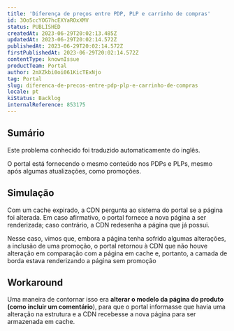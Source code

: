```yaml
---
title: 'Diferença de preços entre PDP, PLP e carrinho de compras'
id: 3Oo5ccYOG7hcEXYaROxXMV
status: PUBLISHED
createdAt: 2023-06-29T20:02:13.485Z
updatedAt: 2023-06-29T20:02:14.572Z
publishedAt: 2023-06-29T20:02:14.572Z
firstPublishedAt: 2023-06-29T20:02:14.572Z
contentType: knownIssue
productTeam: Portal
author: 2mXZkbi0oi061KicTExNjo
tag: Portal
slug: diferenca-de-precos-entre-pdp-plp-e-carrinho-de-compras
locale: pt
kiStatus: Backlog
internalReference: 853175
---
```


## Sumário

<div class="alert alert-info">
  <p>Este problema conhecido foi traduzido automaticamente do inglês.</p>
</div>



O portal está fornecendo o mesmo conteúdo nos PDPs e PLPs, mesmo após algumas atualizações, como promoções.

## Simulação



Com um cache expirado, a CDN pergunta ao sistema do portal se a página foi alterada. Em caso afirmativo, o portal fornece a nova página a ser renderizada; caso contrário, a CDN redesenha a página que já possui.

Nesse caso, vimos que, embora a página tenha sofrido algumas alterações, a inclusão de uma promoção, o portal retornou à CDN que não houve alteração em comparação com a página em cache e, portanto, a camada de borda estava renderizando a página sem promoção

## Workaround



Uma maneira de contornar isso era **alterar o modelo da página do produto (como incluir um comentário**), para que o portal informasse que havia uma alteração na estrutura e a CDN recebesse a nova página para ser armazenada em cache.




